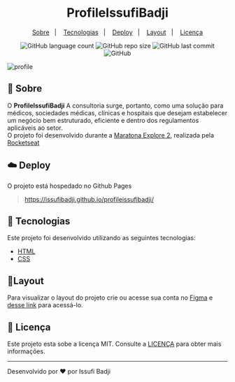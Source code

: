 
<h1 align="center" color=" ">
   ProfileIssufiBadji
</h1>

<p align="center">
    <a href="#book-sobre">Sobre</a>&nbsp;&nbsp;&nbsp;|&nbsp;&nbsp;&nbsp;
    <a href="#rocket-tecnologias">Tecnologias</a>&nbsp;&nbsp;&nbsp;|&nbsp;&nbsp;&nbsp;
    <a href="#cloud-deploy">Deploy</a>&nbsp;&nbsp;&nbsp;|&nbsp;&nbsp;&nbsp;
    <a href="#layout">Layout</a>&nbsp;&nbsp;&nbsp;|&nbsp;&nbsp;&nbsp;
    <a href="#memo-licença">Licença</a>
</p>

<p align="center">
   
<img alt="GitHub language count" src="https://img.shields.io/github/languages/count/issufibadji/profileissufibadji?style=flat-square">

<img alt="GitHub repo size" src="https://img.shields.io/github/repo-size/issufibadji/profileissufibadji?style=flat-square">

<img alt="GitHub last commit" src="https://img.shields.io/github/last-commit/issufibadji/profileissufibadji?style=flat-square">

<img alt="GitHub" src="https://img.shields.io/github/license/issufibadji/profileissufibadji?style=flat-square">
</p>

 ![profile](https://user-images.githubusercontent.com/45535344/177531360-e6b931e1-2652-432e-b6a5-d6645a92b12e.gif)
 
## :book: Sobre
O **ProfileIssufiBadji**
 A consultoria surge, portanto, como uma solução para médicos, sociedades médicas, clínicas e hospitais que desejam estabelecer um negócio bem estruturado, eficiente e dentro dos regulamentos aplicáveis ao setor.<br>
O projeto foi desenvolvido durante a [Maratona Explore 2](https://maratonadiscover.rocketseat.com.br/), realizada pela [Rocketseat](https://www.rocketseat.com.br/)

## :cloud: Deploy
O projeto está hospedado no Github Pages
>https://issufibadji.github.io/profileissufibadji/

## :rocket: Tecnologias
Este projeto foi desenvolvido utilizando as seguintes tecnologias:

- [HTML]()
- [CSS]()


## 🔖Layout
Para visualizar o layout do projeto crie ou acesse sua conta no [Figma](https://figma.com) e [desse link](https://www.figma.com/file/j8Fe7AGabn3hX2OCVLTB3i/Rocket-Links---Maratona-Explorer-2.0-(Community)?node-id=24%3A2) para acessá-lo.

## :memo: Licença
Este projeto esta sobe a licença MIT. Consulte a [LICENÇA](https://github.com/issufibadji/ClinicaDoutorDelfim/blob/master/LICENSE) para obter mais informações.

---

Desenvolvido por :heart: por Issufi Badji








